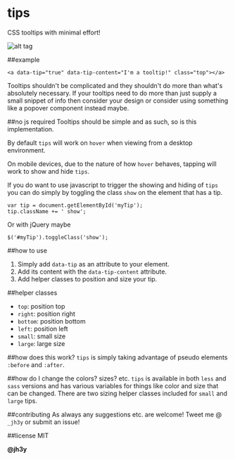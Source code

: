 tips
===
CSS tooltips with minimal effort!

![alt tag](https://raw.github.com/jh3y/screenshots/master/tips/tips.gif)

##example

    <a data-tip="true" data-tip-content="I'm a tooltip!" class="top"></a>

Tooltips shouldn't be complicated and they shouldn't do more than what's absolutely necessary. If your tooltips need to do more than just supply a small snippet of info then consider your design or consider using something like a popover component instead maybe.

##no js required
Tooltips should be simple and as such, so is this implementation.

By default `tips` will work on `hover` when viewing from a desktop environment.

On mobile devices, due to the nature of how `hover` behaves, tapping will work to show and hide `tips`.

If you do want to use javascript to trigger the showing and hiding of `tips` you can do simply by toggling the class `show` on the element that has a tip.

    var tip = document.getElementById('myTip');
    tip.className += ' show';

Or with jQuery maybe

    $('#myTip').toggleClass('show');

##how to use
1. Simply add `data-tip` as an attribute to your element.
2. Add its content with the `data-tip-content` attribute.
3. Add helper classes to position and size your tip.

##helper classes
* `top`: position top
* `right`: position right
* `bottom`: position bottom
* `left`: position left
* `small`: small size
* `large`: large size

##how does this work?
`tips` is simply taking advantage of pseudo elements `:before` and `:after`.

##how do I change the colors? sizes? etc.
`tips` is available in both `less` and `sass` versions and has various variables for things like color and size that can be changed. There are two sizing helper classes included for `small` and `large` tips.

##contributing
As always any suggestions etc. are welcome!
Tweet me @ `_jh3y` or submit an issue!

##license
MIT

__@jh3y__
